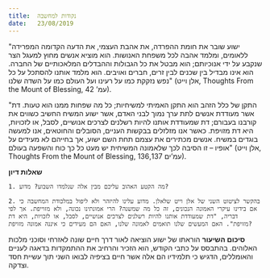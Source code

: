```yaml
---
title:  נקודות למחשבה
date:   23/08/2019
---
```


"ישוע שובר את חומת ההפרדה, את אהבת העצמי, את הדעה הקדומה המפרידה ללאומים, ומלמד אהבה לכל משפחת האנושות. הוא מוציא אנשים מחוץ למעגל הצר שנקבע על ידי אנוכיותם; הוא מבטל את כל הגבולות וההבדלים המלאכותיים של החברה. הוא אינו מבדיל בין שכנים לבין זרים, חברים ואויבים. הוא מלמד אותנו להסתכל על כל נפש נזקקת כמו על רעינו ועל העולם כמו על השדה שלנו" (אלן וייט, Thoughts From the Mount of Blessing, עמ’ 42). 

"התקן של כלל הזהב הוא התקן האמיתי למשיחיות; כל מה שפחות ממנו הוא טעות. דת אשר מעודדת אנשים לתת ערך נמוך לבני האדם, אשר ישוע המשיח החשיב כשווים את קורבנו בעבורם; דת שמעודדת אותנו להיות רשלנים לצרכים אנושיים, לסבל, או לזכויות, היא דת מזויפת. כאשר אנו מזלזלים בבקשות העניים, הסובלים והחוטאים, אנו למעשה בוגדים במשיח. אנשים מכתירים את עצמם תחת השם ישוע, אך בחייהם לא מעידים על אופיו – זו הסיבה לכך שלאמונה המשיחית יש מעט כל כך כוח והשפעה בעולם" (אלן וייט, Thoughts From the Mount of Blessing, עמ’ים 136,137).

**שאלות דיון**

`1. מה הקטע האהוב עליכם מבין אלה שנלמדו השבוע? מדוע?`

`2. בהקשר לציטוט השני של אלן וייט שלאלן. מדוע עלינו להיזהר ולא ליפול במלכודת המחשבה כי אם בידינו עיקרי האמונה הנכונים, זה כל מה שמשנה? הרי אמונתינו נכונה, ולא מזוייפת. אך לפי דבריה, "דת שמעודדת אותנו להיות רשלנים לצרכים אנושיים, לסבל, או לזכויות, היא דת מזויפת". האם המעשים שלנו תואמים לאמונה שלנו, האם הם מעידים כי איננה אמונה מזויפת?`

**סיכום השיעור** הוראתו של ישוע הוציאה לאור דרך חיים שונה לאזרחי וסוכני מלכות האלוהים. בהתבסס על כתבי הקודש, הוא הזכיר והרחיב את ההתמקדות בדאגה לעניים והאומללים, הדגיש כי תלמידיו הם אלה אשר חיים בציפיה לבואו השני תוך עשיית חסד וצדקה.